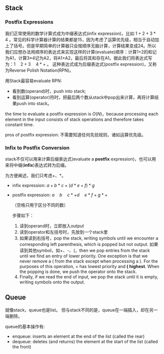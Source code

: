 ## Stack

### Postfix Expressions

我们正常使用的数学计算式成为中缀表达式(infix expression)，比如 $1+2+3*4$ 。常见的科学计算器计算的结果都是15，因为考虑了运算优先级，相当于自动加上了括号。但是早期简单的计算器只会按顺序无脑计算，计算结果变成24。所以我们应想办法用顺序的表达式来实现这样的计算(evaluate)顺序：计算1+2的和记为A1，计算3*4记为A2，将A1+A2，最后将其和存在A1。据此我们将表达式写为：$1 \quad 2 + 3 \quad 4 * +$ 。 这种表达式成为后缀表达式(postfix expression)，又称为Reverse Polish Notation(RPN)。

用Stack最容易evaluate RPN:

- 看到数(operand)时，push into stack;
- 看到运算(operator)符时，把最后两个数从stack中pop出来计算，再将计算结果push into stack。

the time to evaluate a postfix expression is $O(N)$，because processing each element in the input consists of stack operations and therefore takes constant time.

pros of postfix expression: 不需要知道任何先验规则，诸如运算优先级。

### Infix to Postfix Conversion

stack不仅可以用来计算后缀表达式(evaluate a **postfix** expression)，也可以用来将中缀(**infix**)表达式转为后缀。

为方便阐述，我们只考虑+、*。 

- infix expression: $a+b*c+(d*e+f)*g$

- postfix expression: $a\quad b\quad c *  + d\quad e* f+g*+$

  （空格只用于区分不同的数）

  步骤如下：

  1. 读到operand时，立即放入output
  2. 读到operator和左括号时，先放到一个stack里
  3. 如果读到右括号，pop the stack, writing symbols until we encounter a corresponding left parenthesis, which is popped but not output. 如果读到其他symbol，如+、-、(，then we pop entries from the stack until we find an entry of lower priority.  One exception is that we never remove a ( from the stack except when processing a ). For the purposes of this operation, + has lowest priority and **( highest**. When the popping is done, we push the operator onto the stack.
  4. Finally, if we read the end of input, we pop the stack until it is empty, writing symbols
     onto the output.

## Queue

就像stack，queue也是list。 但与stack不同的是，queue在一端插入，却在另一端删除。

queue的基本操作有:

- enqueue: inserts an element at the end of the list (called the rear)
- dequeue: deletes (and returns) the element at the start of the list (called the front)

